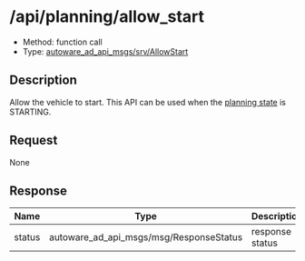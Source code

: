 # /api/planning/allow_start

- Method: function call
- Type: [autoware_ad_api_msgs/srv/AllowStart](../../../types/autoware_ad_api_msgs/srv/allow_start.md)

## Description

Allow the vehicle to start. This API can be used when the [planning state](./index.md) is STARTING.

## Request

None

## Response

| Name   | Type                                    | Description     |
| ------ | --------------------------------------- | --------------- |
| status | autoware_ad_api_msgs/msg/ResponseStatus | response status |

